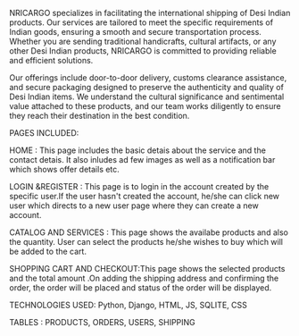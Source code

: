 NRICARGO specializes in facilitating the international shipping of Desi Indian products. Our services are tailored to meet the specific requirements of Indian goods, ensuring a smooth and secure transportation process. Whether you are sending traditional handicrafts, cultural artifacts, or any other Desi Indian products, NRICARGO is committed to providing reliable and efficient solutions.

Our offerings include door-to-door delivery, customs clearance assistance, and secure packaging designed to preserve the authenticity and quality of Desi Indian items. We understand the cultural significance and sentimental value attached to these products, and our team works diligently to ensure they reach their destination in the best condition.

PAGES INCLUDED:

HOME : This page includes the basic detais about the service and the contact detais. It also inludes ad few images as well as a notification bar which shows offer details etc.

LOGIN &REGISTER : This page is to login in the account created by the specific user.If the user hasn't created the account, he/she can click new user which directs to a new user page where they can create a new account. 

CATALOG AND SERVICES : This page shows the availabe products and also the quantity. User can select the products he/she wishes to buy which will be added to the cart.

SHOPPING CART AND CHECKOUT:This page shows the selected products and the total amount .On adding the shipping address and confirming the order, the order will be placed and status of the order will be displayed. 


TECHNOLOGIES USED:
Python, 
Django, 
HTML, 
JS, 
SQLITE, 
CSS 

TABLES :
PRODUCTS,
ORDERS,
USERS,
SHIPPING

